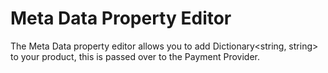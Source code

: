 # Meta Data Property Editor

The Meta Data property editor allows you to add Dictionary\<string, string> to your product, this is passed over to the Payment Provider.
